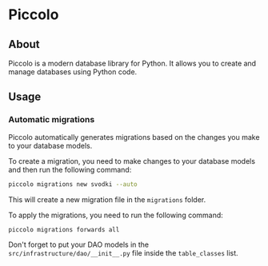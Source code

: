 # Piccolo

## About

Piccolo is a modern database library for Python. It allows you to create and manage databases using Python code.

## Usage

### Automatic migrations

Piccolo automatically generates migrations based on the changes you make to your database models.

To create a migration, you need to make changes to your database models and then run the following command:

```bash
piccolo migrations new svodki --auto
```

This will create a new migration file in the `migrations` folder.

To apply the migrations, you need to run the following command:

```bash
piccolo migrations forwards all
```

Don't forget to put your DAO models in the `src/infrastructure/dao/__init__.py` file inside the `table_classes` list.
